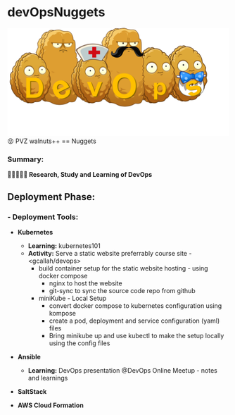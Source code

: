 # devOpsNuggets
![Alt text](/logo.png "devOpsNuggets")
:stuck_out_tongue_winking_eye: PVZ walnuts++ == Nuggets<br>

### Summary:
**:eyes::blue_book::pencil::thought_balloon::blue_book: Research, Study and Learning of DevOps**
## Deployment Phase:
### - Deployment Tools:
* **Kubernetes**
  * **Learning:** kubernetes101
  * **Activity:** Serve a static website preferrably course site - <gcallah/devops>
    * build container setup for the static website hosting - using docker compose
      * nginx to host the website
      * git-sync to sync the source code repo from github
    * miniKube - Local Setup
      * convert docker compose to kubernetes configuration using kompose
      * create a pod, deployment and service configuration (yaml) files 
      * Bring minikube up and use kubectl to make the setup locally using the config files
      
* **Ansible**
  * **Learning:** DevOps presentation @DevOps Online Meetup - notes and learnings
  
* **SaltStack**
* **AWS Cloud Formation**
